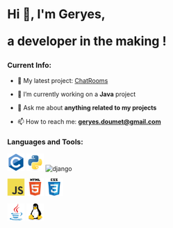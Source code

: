 <h1 align="left">Hi 👋, I'm Geryes,<br> <p align="left">a developer in the making !</p> </h1>


<h3 align="left">Current Info:</h3>

- 🔭 My latest project: [ChatRooms](https://github.com/Marc-Proux/chatRoom)

- 🌱 I’m currently working on a **Java** project

- 💬 Ask me about **anything related to my projects**

- 📫 How to reach me: **geryes.doumet@gmail.com**


<h3 align="left">Languages and Tools:</h3>
<p align="left"> <a target="_blank" rel="noreferrer"> <img src="https://raw.githubusercontent.com/devicons/devicon/master/icons/c/c-original.svg" alt="c" width="40" height="40"/> </a> </a>
<a target="_blank" rel="noreferrer"> <img src="https://raw.githubusercontent.com/devicons/devicon/master/icons/python/python-original.svg" alt="python" width="40" height="40"/> </a>
<a target="_blank" rel="noreferrer"> <img src="https://cdn.worldvectorlogo.com/logos/django.svg" alt="django" width="40" height="40"/> </a> <br>

<a target="_blank" rel="noreferrer"> <img src="https://raw.githubusercontent.com/devicons/devicon/master/icons/javascript/javascript-original.svg" alt="javascript" width="40" height="40"/> </a>
<a target="_blank" rel="noreferrer"> <img src="https://raw.githubusercontent.com/devicons/devicon/master/icons/html5/html5-original-wordmark.svg" alt="html5" width="40" height="40"/> </a>
<a target="_blank" rel="noreferrer"> <img src="https://raw.githubusercontent.com/devicons/devicon/master/icons/css3/css3-original-wordmark.svg" alt="css3" width="40" height="40"/> </a> <br>

<a target="_blank" rel="noreferrer"> <img src="https://raw.githubusercontent.com/devicons/devicon/master/icons/java/java-original.svg" alt="java" width="40" height="40"/> </a>
<a target="_blank" rel="noreferrer"> <img src="https://raw.githubusercontent.com/devicons/devicon/master/icons/linux/linux-original.svg" alt="linux" width="40" height="40"/> </p>

<!-- <h3 align="left">My latest projects:</h3>
<p>&nbsp;<img align="center" src="https://github-readme-stats.vercel.app/api/pin/?username=geryes-doumit&repo=chatRooms&show_icons=true&theme=ayu-mirage&locale=en&layout=compact" alt="geryes-doumit" />  &nbsp;<img align="center" src="https://github-readme-stats.vercel.app/api/pin/?username=geryes-doumit&repo=Simplified-Abalone&show_icons=true&theme=solarized-light&locale=en&layout=compact" alt="geryes-doumit" /></p>
<br>
<p>&nbsp;<img align="center" src="https://github-readme-stats.vercel.app/api/pin/?username=geryes-doumit&repo=Python-Pong&show_icons=true&theme=moltack&locale=en&layout=compact" alt="geryes-doumit" />  &nbsp;<img align="center" src="https://github-readme-stats.vercel.app/api/pin/?username=geryes-doumit&repo=Python-Tic-Tac-Toe&show_icons=true&theme=react&locale=en&layout=compact" alt="geryes-doumit" /></p>
-->
